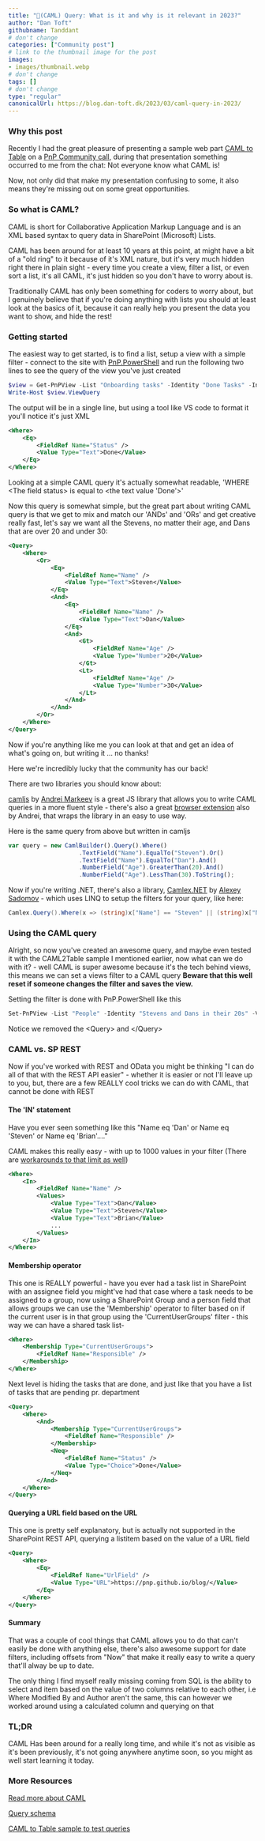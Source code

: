 ```yaml
---
title: "🐫(CAML) Query: What is it and why is it relevant in 2023?"
author: "Dan Toft"
githubname: Tanddant
# don't change
categories: ["Community post"]
# link to the thumbnail image for the post
images:
- images/thumbnail.webp
# don't change
tags: []
# don't change
type: "regular"
canonicalUrl: https://blog.dan-toft.dk/2023/03/caml-query-in-2023/
---
```


### Why this post

Recently I had the great pleasure of presenting a sample web part [CAML to Table](https://github.com/pnp/sp-dev-fx-webparts/tree/main/samples/react-caml2table) on a [PnP Community call](https://www.youtube.com/watch?v=SPJiV5CbRUc), during that presentation something occurred to me from the chat: Not everyone know what CAML is!

Now, not only did that make my presentation confusing to some, it also means they're missing out on some great opportunities.

### So what is CAML?

CAML is short for Collaborative Application Markup Language and is an XML based syntax to query data in SharePoint (Microsoft) Lists.

CAML has been around for at least 10 years at this point, at might have a bit of a "old ring" to it because of it's XML nature, but it's very much hidden right there in plain sight - every time you create a view, filter a list, or even sort a list, it's all CAML, it's just hidden so you don't have to worry about is.

Traditionally CAML has only been something for coders to worry about, but I genuinely believe that if you're doing anything with lists you should at least look at the basics of it, because it can really help you present the data you want to show, and hide the rest!

### Getting started

The easiest way to get started, is to find a list, setup a view with a simple filter - connect to the site with [PnP.PowerShell](https://pnp.github.io/powershell/) and run the following two lines to see the query of the view you've just created

``` PowerShell
$view = Get-PnPView -List "Onboarding tasks" -Identity "Done Tasks" -Includes ViewQuery
Write-Host $view.ViewQuery
```

The output will be in a single line, but using a tool like VS code to format it you'll notice it's just XML

```XML
<Where>
    <Eq>
        <FieldRef Name="Status" />
        <Value Type="Text">Done</Value>
    </Eq>
</Where>
```

Looking at a simple CAML query it's actually somewhat readable, 'WHERE \<The field status> is equal to \<the text value 'Done'>'

Now this query is somewhat simple, but the great part about writing CAML query is that we get to mix and match our 'ANDs' and 'ORs' and get creative really fast, let's say we want all the Stevens, no matter their age, and Dans that are over 20 and under 30:

```XML
<Query>
    <Where>
        <Or>
            <Eq>
                <FieldRef Name="Name" />
                <Value Type="Text">Steven</Value>
            </Eq>
            <And>
                <Eq>
                    <FieldRef Name="Name" />
                    <Value Type="Text">Dan</Value>
                </Eq>
                <And>
                    <Gt>
                        <FieldRef Name="Age" />
                        <Value Type="Number">20</Value>
                    </Gt>
                    <Lt>
                        <FieldRef Name="Age" />
                        <Value Type="Number">30</Value>
                    </Lt>
                </And>
            </And>
        </Or>
    </Where>
</Query>
```

Now if you're anything like me you can look at that and get an idea of what's going on, but writing it ... no thanks!

Here we're incredibly lucky that the community has our back!

There are two libraries you should know about:

[camljs](https://www.npmjs.com/package/camljs) by [Andrei Markeev](https://twitter.com/amarkeev) is a great JS library that allows you to write CAML queries in a more fluent style - there's also a great [browser extension](https://chrome.google.com/webstore/detail/camljs-console/ohjcpmdjfihchfhkmimcbklhjdphoeac) also by Andrei, that wraps the library in an easy to use way.

Here is the same query from above but written in camljs

```JavaScript
var query = new CamlBuilder().Query().Where()
                    .TextField("Name").EqualTo("Steven").Or()
                    .TextField("Name").EqualTo("Dan").And()
                    .NumberField("Age").GreaterThan(20).And()
                    .NumberField("Age").LessThan(30).ToString();
```

Now if you're writing .NET, there's also a library, [Camlex.NET](https://github.com/sadomovalex/camlex) by [Alexey Sadomov](https://twitter.com/sadomovalex) - which uses LINQ to setup the filters for your query, like here:

```C#
Camlex.Query().Where(x => (string)x["Name"] == "Steven" || (string)x["Name"] == "Dan" && ((double)x["Age"] > 20,0 && (double)x["Age"] < 30,0))
```

### Using the CAML query

Alright, so now you've created an awesome query, and maybe even tested it with the CAML2Table sample I mentioned earlier, now what can we do with it? - well CAML is super awesome because it's the tech behind views, this means we can set a views filter to a CAML query **Beware that this well reset if someone changes the filter and saves the view.**

Setting the filter is done with PnP.PowerShell like this

```PowerShell
Set-PnPView -List "People" -Identity "Stevens and Dans in their 20s" -Values @{ViewQuery = "<Where><Or><Eq><FieldRef Name='Name' /><Value Type='Text'>Steven</Value></Eq><And><Eq><FieldRef Name='Name' /><Value Type='Text'>Dan</Value></Eq><And><Gt><FieldRef Name='Age' /><Value Type='Number'>20</Value></Gt><Lt><FieldRef Name='Age' /><Value Type='Number'>30</Value></Lt></And></And></Or></Where>"}
```

Notice we removed the \<Query> and \</Query>

### CAML vs. SP REST

Now if you've worked with REST and OData you might be thinking "I can do all of that with the REST API easier" - whether it is easier or not I'll leave up to you, but, there are a few REALLY cool tricks we can do with CAML, that cannot be done with REST

#### The 'IN' statement

Have you ever seen something like this "Name eq 'Dan' or Name eq 'Steven' or Name eq 'Brian'...."

CAML makes this really easy - with up to 1000 values in your filter (There are [workarounds to that limit as well](https://sharepoint.stackexchange.com/questions/80210/caml-query-limitation-of-values-in-in-operator))

```XML
<Where>
    <In>
        <FieldRef Name="Name" />
        <Values>
            <Value Type="Text">Dan</Value>
            <Value Type="Text">Steven</Value>
            <Value Type="Text">Brian</Value>
            ...
        </Values>
    </In>
</Where>
 ```

#### Membership operator

This one is REALLY powerful - have you ever had a task list in SharePoint with an assignee field you might've had that case where a task needs to be assigned to a group, now using a SharePoint Group and a person field that allows groups we can use the 'Membership' operator to filter based on if the current user is in that group using the 'CurrentUserGroups' filter - this way we can have a shared task list-

```XML
<Where>
    <Membership Type="CurrentUserGroups">
        <FieldRef Name="Responsible" />
    </Membership>
</Where>
```

Next level is hiding the tasks that are done, and just like that you have a list of tasks that are pending pr. department

```XML
<Query>
    <Where>
        <And>
            <Membership Type="CurrentUserGroups">
                <FieldRef Name="Responsible" />
            </Membership>
            <Neq>
                <FieldRef Name="Status" />
                <Value Type="Choice">Done</Value>
            </Neq>
        </And>
    </Where>
</Query>
```

#### Querying a URL field based on the URL

This one is pretty self explanatory, but is actually not supported in the SharePoint REST API, querying a listitem based on the value of a URL field

```XML
<Query>
    <Where>
        <Eq>
            <FieldRef Name="UrlField" />
            <Value Type="URL">https://pnp.github.io/blog/</Value>
        </Eq>
    </Where>
</Query>
```

#### Summary

That was a couple of cool things that CAML allows you to do that can't easily be done with anything else, there's also awesome support for date filters, including offsets from "Now" that make it really easy to write a query that'll alway be up to date.

The only thing I find myself really missing coming from SQL is the ability to select and item based on the value of two columns relative to each other, i.e Where Modified By and Author aren't the same, this can however we worked around using a calculated column and querying on that

### TL;DR

CAML Has been around for a really long time, and while it's not as visible as it's been previously, it's not going anywhere anytime soon, so you might as well start learning it today.

### More Resources

[Read more about CAML](https://learn.microsoft.com/en-us/sharepoint/dev/schema/collaborative-application-markup-language-caml-schemas)

[Query schema](https://learn.microsoft.com/en-us/sharepoint/dev/schema/query-schema)

[CAML to Table sample to test queries](https://github.com/pnp/sp-dev-fx-webparts/tree/main/samples/react-caml2table)